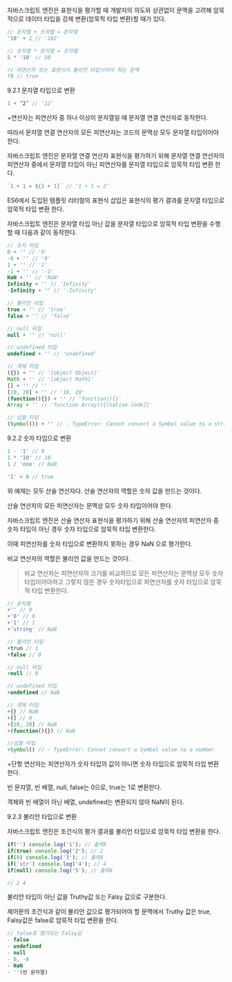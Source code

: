 자바스크립트 엔진은 표현식을 평가할 때 개발자의 의도와 상관없이 문맥을 고려해 암묵적으로 데이터 타입을 강제 변환(암묵적 타입 변환)할 때가 있다.

```jsx
// 문자열 + 숫자열 = 문자열
'10' + 2 // '102'

// 숫자열 * 문자열 = 숫자열
5 * '10' // 50

// 피연산자 또는 표현식이 불리언 타입이어야 하는 문맥
!0 // true
```

9.2.1 문자열 타입으로 변환

```jsx
1 + ‘2’ // ‘12’
```

+연산자는 피연산자 중 하나 이상이 문자열일 때 문자열 연결 연산자로 동작한다.

따라서 문자열 연결 연산자의 모든 피연산자는 코드의 문맥상 모두 문자열 타입이어야 한다.

자바스크립트 엔진은  문자열 연결 연산자 표현식을 평가하기 위해 문자열 연결 연산자의 피연산자 중에서 문자열 타입이 아닌 피연산자를 문자열 타입으로 암묵적 타입 변환 한다.

```jsx
`1 + 1 = ${1 + 1}` // '1 + 1 = 2'
```

ES6에서 도입된 템플릿 리터럴의 표현식 삽입은 표현식의 평가 결과를 문자열 타입으로 암묵적 타입 변환 한다.

자바스크립트 엔진은 문자열 타입 아닌 값을 문자열 타입으로 암묵적 타입 변환을 수행할 때 다음과 같이 동작한다.

```jsx
// 숫자 타입
0 + '' // '0'
-0 + '' // '0'
1 + '' // '1'
-1 + '' // '-1'
NaN + '' // 'NaN'
Infinity + '' // 'Infinity'
-Infinity + '' // '-Infinity'

// 불리언 타입
true + '' // 'true'
false + '' // 'false'

// null 타입
null + '' // 'null'

// undefined 타입
undefined + '' // 'undefined'

// 객체 타입
({}) + '' // '[object Object]'
Math + '' // '[object Math]'
[] + '' // ''
[10, 20] + '' // '10, 20'
(function(){}) + '' // 'function(){}'
Array + '' // 'function Array(){[native code]}'

// 심벌 타입
(Symbol()) + '' // - TypeError: Cannot convert a Symbol value to a string
```

9.2.2  숫자 타입으로 변환

```jsx
1 - '1' // 0
1 * '10' // 10
1 / 'one' // NaN

'1' > 0 // true
```

위 예제는 모두 산술 연산자다. 산술 연산자의 역할은 숫자 값을 만드는 것이다.

산술 연산자의 모든 피연산자는 문맥상 모두 숫자 타입이어야 한다.

자바스크립트 엔진은 산술 연산자 표현식을 평가하기 위해 산술 연산자의 피연산자 중 숫자 타입이 아닌 경우 숫자 타입으로 암묵적 타입 변환한다.

이때 피연산자를 숫자 타입으로 변환하지 못하는 경우 NaN 으로 평가한다.

비교 연산자의 역할은 불리언 값을 만드는 것이다.

> 비교 연산자는 피연산자의 크기를 비교하므로 모든 피연산자는 문맥상 모두 숫자 타입이어야하고 그렇지 않은 경우 숫자타입으로 피연산자를 숫자 타입으로 암묵적 타입 변환한다. 

```jsx
// 문자열
+'' // 0
+'0' // 0
+'1' // 1
+'string' // NaN

// 불리언 타입
+trun // 1
+false // 0

// null 타입
+null // 0

// undefined 타입
+undefined // NaN

// 객체 타입
+{} // NaN
+[] // 0
+[10, 20] // NaN
+(function(){}) // NaN

//심벌 타입
+Symbol() // - TypeError: Cannot convert a Symbol value to a number
```

+단항 연산자는 피연산자가 숫자 타입의 값이 아니면 숫자 타입으로 암묵적 타입 변환 한다.

빈 문자열, 빈 배열, null, false는 0으로, true는 1로 변환한다.

객체와 빈 배열이 아닌 배열, undefined는 변환되지 않아 NaN이 된다.

9.2.3 불리언 타입으로 변환

자바스크립트 엔진은 조건식의 평가 결과를 불리언 타입으로 암묵적 타입 변환을 한다.

```jsx
if('') console.log('1'); // 출력X
if(true) console.log('2'); // 2
if(0) console.log('3'); // 출력X
if('str') console.log('4'); // 4 
if(null) console.log('5'); // 출력X

// 2 4
```

불리언 타입이 아닌 값을 Truthy값 또는 Falsy 값으로 구분한다.

제어문의 조건식과 같이 불리언 값으로 평가되어야 할 문맥에서 Truthy 값은 true, Falsy값은 false로 암묵적 타입 변환을 한다.

```jsx
// false로 평가되는 Falsy값
- false
- undefined
- null
- 0, -0
- NaN
- ''(빈 문자열)
```
